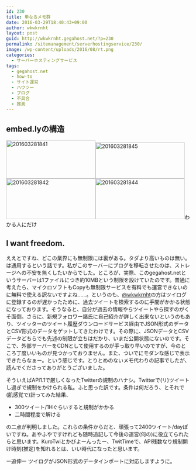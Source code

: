 ```yaml
---
id: 230
title: 単なるメモ群
date: 2016-03-29T18:40:43+09:00
author: wkwkrnht
layout: post
guid: http://wkwkrnht.gegahost.net/?p=230
permalink: /sitemanagement/serverhostingservice/230/
image: /wp-content/uploads/2016/08/rt.png
categories:
  - サーバーホスティングサービス
tags:
  - gegahost.net
  - how-to
  - サイト運営
  - ハウツー
  - ブログ
  - 不具合
  - 推測
---
```

## embed.lyの構造

[<img title="201603281841" style="border-top: 0px; border-right: 0px; background-image: none; border-bottom: 0px; padding-top: 0px; padding-left: 0px; border-left: 0px; margin: 0px; display: inline; padding-right: 0px"  alt="201603281841" src="http://wkwkrnht.gegahost.net/wp-content/uploads/2016/03/201603281841_thumb.png" width="244" height="105" />](http://wkwkrnht.gegahost.net/wp-content/uploads/2016/03/201603281841.png)[<img title="201603281845" style="border-top: 0px; border-right: 0px; background-image: none; border-bottom: 0px; padding-top: 0px; padding-left: 0px; border-left: 0px; display: inline; padding-right: 0px"  alt="201603281845" src="http://wkwkrnht.gegahost.net/wp-content/uploads/2016/03/201603281845_thumb.png" width="244" height="99" />](http://wkwkrnht.gegahost.net/wp-content/uploads/2016/03/201603281845.png)[<img title="201603281842" style="border-top: 0px; border-right: 0px; background-image: none; border-bottom: 0px; padding-top: 0px; padding-left: 0px; border-left: 0px; display: inline; padding-right: 0px"  alt="201603281842" src="http://wkwkrnht.gegahost.net/wp-content/uploads/2016/03/201603281842_thumb.png" width="244" height="111" />](http://wkwkrnht.gegahost.net/wp-content/uploads/2016/03/201603281842.png)[<img title="201603281844" style="border-top: 0px; border-right: 0px; background-image: none; border-bottom: 0px; padding-top: 0px; padding-left: 0px; border-left: 0px; display: inline; padding-right: 0px"  alt="201603281844" src="http://wkwkrnht.gegahost.net/wp-content/uploads/2016/03/201603281844_thumb.png" width="244" height="111" />](http://wkwkrnht.gegahost.net/wp-content/uploads/2016/03/201603281844.png)わかる人にだけ

## I want freedom.

ええとですね、どこの業界にも無制限には裏がある。タダより高いものは無い。は通用するという話です。私がこのサーバーにブログを移転させたのは、ストレージへの不安を無くしたいからでした。ところが、実際、このgegahost.netというサーバーは1ファイルにつき約10MBという制限を設けていたのです。普通に考えたら、マイクロソフトもCopyも無制限サービスを有料でも運営できないのに無料で使える訳ないですよね……。というのも、<a href="http://twitter.com/wkwkrnht" target="_blank" rel="noopener nofollow">@wkwkrnht</a>の方はツイログに登録するのが遅かったために、過去ツイートを検索するのに手間がかかる状態になっております。そうなると、自分が過去の情報やらツイートやら探すのがくそ面倒。さらに、新規フォロワー諸氏に自己紹介が詳しく出来ないというのもあり、ツイッターのツイート履歴ダウンロードサービス経由でJSON形式のデータとCSV形式のデータをゲットしてきたわけです。その際に、JSONデータとCSVデータどちらでも先述の制限が立ちはだかり、いまだ公開状態にないのです。そこで、外部サーバーをCDNとして使用するのが手っ取り早いのですが、今のところ丁度いいものが見つかっておりません。また、ついでにモダンな感じで表示できたらなぁー。という感じです。とりとめのないメモ代わりの記事でしたが、読んでくださってありがとうございました。

そういえばAPI1.1で厳しくなったTwitterの規制のハナシ。Twitterで(リ)ツイートし過ぎで規制をかけられる私。ふと思った訳です。条件は何だろう、とそれで(肌感覚で)計ってみた結果、

  * 300ツイート/1Hぐらいすると規制がかかる
  * 二時間程度で解ける

の二点が判明しました。これらの条件からだと、頑張って2400ツイート/dayぽいですね。あやふやですけれども随時追記して今後の運営(何の)に役立てられたらと思います。KuroTwiとかびよーんったー、TwitTimeで、API残数なり規制開け時刻(推定)を知れるとは、いい時代になったと思います。

ー追伸ー ツイログがJSON形式のデータインポートに対応しますように。
